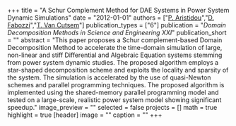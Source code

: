+++
title = "A Schur Complement Method for DAE Systems in Power System Dynamic Simulations"
date = "2012-01-01"
authors = ["[P. Aristidou](https://www.paristidou.info)","[D. Fabozzi](https://scholar.google.ch/citations?user=2wog_JcAAAAJ&hl=en)","[T. Van Cutsem](http://www.montefiore.ulg.ac.be/~vct/)"]
publication_types = ["6"]
publication = "_Domain Decomposition Methods in Science and Engineering XXI_"
publication_short = ""
abstract = "This paper proposes a Schur complement-based Domain Decomposition Method to accelerate the time-domain simulation of large, non-linear and stiff Differential and Algebraic Equation systems stemming from power system dynamic studies. The proposed algorithm employs a star-shaped decomposition scheme and exploits the locality and sparsity of the system. The simulation is accelerated by the use of quasi-Newton schemes and parallel programming techniques. The proposed algorithm is implemented using the shared-memory parallel programming model and tested on a large-scale, realistic power system model showing significant speedup."
image_preview = ""
selected = false
projects = []
math = true
highlight = true
[header]
image = ""
caption = ""
+++

